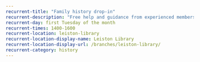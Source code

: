 ```yaml
---
recurrent-title: "Family history drop-in"
recurrent-description: "Free help and guidance from experienced members of Alde Valley Suffolk Family History Group."
recurrent-day: first Tuesday of the month
recurrent-times: 1400-1600
recurrent-location: leiston-library
recurrent-location-display-name: Leiston Library
recurrent-location-display-url: /branches/leiston-library/
recurrent-category: history
---
```

